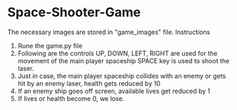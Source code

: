 # Space-Shooter-Game
The necessary images are stored in "game_images" file.
Instructions
1) Rune the game.py file
2) Following are the controls
    UP, DOWN, LEFT, RIGHT are used for the movement of the main player spaceship
    SPACE key is used to shoot the laser.
3) Just in case, the main player spaceship collides with an enemy or gets hit by an enemy laser, health gets reduced by 10
4) If an enemy ship goes off screen, available lives get reduced by 1
5) If lives or health become 0, we lose. 
